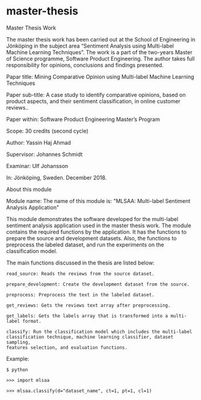 
# master-thesis
Master Thesis Work

The master thesis work has been carried out at the School of Engineering in Jönköping in
	the subject area “Sentiment Analysis using Multi-label Machine Learning Techniques”.
	The work is a part of the two-years Master of Science programme, Software Product 
	Engineering. The author takes full responsibility for opinions, conclusions and
	findings presented.

Papar title:
	Mining Comparative Opinion using Multi-label Machine Learning Techniques

Paper sub-title:
	A case study to identify comparative opinions, based on product aspects, and their
	sentiment classification, in online customer reviews..

Paper within:
	Software Product Engineering Master’s Program

Scope: 
	30 credits (second cycle)

Author: 
	Yassin Haj Ahmad

Supervisor: 
	Johannes Schmidt

Examinar:
	Ulf Johansson

In:
	Jönköping, Sweden. December 2018.


About this module

Module name:
	The name of this module is: "MLSAA: Multi-label Sentiment Analysis Application"

This module demonstrates the software developed for the multi-label sentiment
	analysis application used in the master thesis work. The module  contains the 
	required functions by the application. It has the functions to prepare the 
	source and development datasets. Also, the functions to preprocess the 
	labeled dataset, and run the experiments on the classification model. 

The main functions discussed in the thesis are listed below:

	read_source: Reads the reviews from the source dataset.
	
	prepare_development: Create the development dataset from the source.
	
	preprocess: Preprocess the text in the labeled dataset.
	
	get_reviews: Gets the reviews text array after preprocessing.
	
	get_labels: Gets the labels array that is transformed into a multi-label format.
	
	classify: Run the classification model which includes the multi-label 
	classification technique, machine learning classifier, dataset sampling,
	features selection, and evaluation functions.

Example:
	
	$ python
	
	>>> import mlsaa
        
	>>> mlsaa.classify(d="dataset_name", ct=1, pt=1, cl=1)
